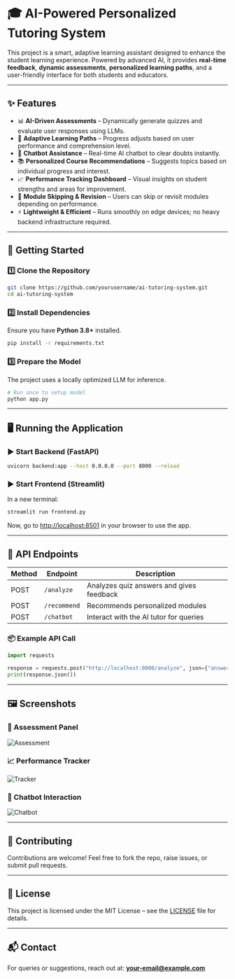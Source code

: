

# 🎓 AI-Powered Personalized Tutoring System

This project is a smart, adaptive learning assistant designed to enhance the student learning experience. Powered by advanced AI, it provides **real-time feedback**, **dynamic assessments**, **personalized learning paths**, and a user-friendly interface for both students and educators.

---

## ✨ Features

- 📊 **AI-Driven Assessments** – Dynamically generate quizzes and evaluate user responses using LLMs.
- 🧠 **Adaptive Learning Paths** – Progress adjusts based on user performance and comprehension level.
- 💬 **Chatbot Assistance** – Real-time AI chatbot to clear doubts instantly.
- 📚 **Personalized Course Recommendations** – Suggests topics based on individual progress and interest.
- 📈 **Performance Tracking Dashboard** – Visual insights on student strengths and areas for improvement.
- 🔁 **Module Skipping & Revision** – Users can skip or revisit modules depending on performance.
- ⚡ **Lightweight & Efficient** – Runs smoothly on edge devices; no heavy backend infrastructure required.

---

## 🚀 Getting Started

### 1️⃣ Clone the Repository
```bash
git clone https://github.com/yourusername/ai-tutoring-system.git
cd ai-tutoring-system
```

### 2️⃣ Install Dependencies
Ensure you have **Python 3.8+** installed.
```bash
pip install -r requirements.txt
```

### 3️⃣ Prepare the Model
The project uses a locally optimized LLM for inference.

```bash
# Run once to setup model
python app.py
```

---

## 🖥️ Running the Application

### ▶️ Start Backend (FastAPI)
```bash
uvicorn backend:app --host 0.0.0.0 --port 8000 --reload
```

### ▶️ Start Frontend (Streamlit)
In a new terminal:
```bash
streamlit run frontend.py
```

Now, go to [http://localhost:8501](http://localhost:8501) in your browser to use the app.

---

## 🔌 API Endpoints

| Method | Endpoint     | Description                                 |
|--------|--------------|---------------------------------------------|
| POST   | `/analyze`   | Analyzes quiz answers and gives feedback    |
| POST   | `/recommend` | Recommends personalized modules             |
| POST   | `/chatbot`   | Interact with the AI tutor for queries      |

### 📦 Example API Call
```python
import requests

response = requests.post("http://localhost:8000/analyze", json={"answers": [1, 2, 3]})
print(response.json())
```

---

## 🖼️ Screenshots

### 🧪 Assessment Panel
![Assessment](screenshots/assessment.png)

### 📈 Performance Tracker
![Tracker](screenshots/performance.png)

### 💬 Chatbot Interaction
![Chatbot](screenshots/chatbot.png)

---

## 🤝 Contributing

Contributions are welcome! Feel free to fork the repo, raise issues, or submit pull requests.

---

## 📜 License

This project is licensed under the MIT License – see the [LICENSE](LICENSE) file for details.

---

## 📬 Contact

For queries or suggestions, reach out at: **your-email@example.com**

